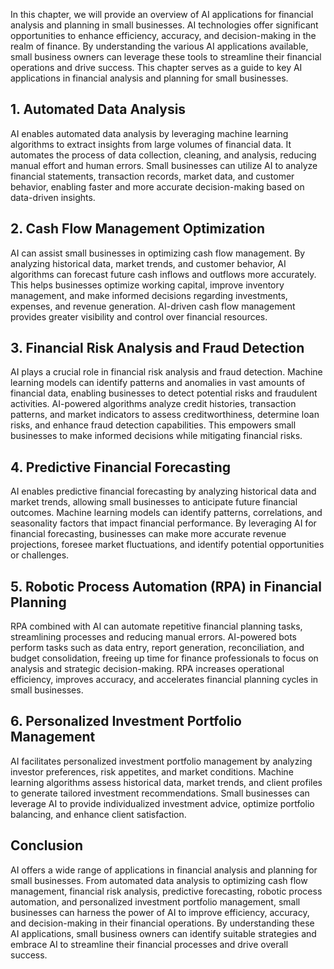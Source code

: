 
In this chapter, we will provide an overview of AI applications for financial analysis and planning in small businesses. AI technologies offer significant opportunities to enhance efficiency, accuracy, and decision-making in the realm of finance. By understanding the various AI applications available, small business owners can leverage these tools to streamline their financial operations and drive success. This chapter serves as a guide to key AI applications in financial analysis and planning for small businesses.

**1. Automated Data Analysis**
------------------------------

AI enables automated data analysis by leveraging machine learning algorithms to extract insights from large volumes of financial data. It automates the process of data collection, cleaning, and analysis, reducing manual effort and human errors. Small businesses can utilize AI to analyze financial statements, transaction records, market data, and customer behavior, enabling faster and more accurate decision-making based on data-driven insights.

**2. Cash Flow Management Optimization**
----------------------------------------

AI can assist small businesses in optimizing cash flow management. By analyzing historical data, market trends, and customer behavior, AI algorithms can forecast future cash inflows and outflows more accurately. This helps businesses optimize working capital, improve inventory management, and make informed decisions regarding investments, expenses, and revenue generation. AI-driven cash flow management provides greater visibility and control over financial resources.

**3. Financial Risk Analysis and Fraud Detection**
--------------------------------------------------

AI plays a crucial role in financial risk analysis and fraud detection. Machine learning models can identify patterns and anomalies in vast amounts of financial data, enabling businesses to detect potential risks and fraudulent activities. AI-powered algorithms analyze credit histories, transaction patterns, and market indicators to assess creditworthiness, determine loan risks, and enhance fraud detection capabilities. This empowers small businesses to make informed decisions while mitigating financial risks.

**4. Predictive Financial Forecasting**
---------------------------------------

AI enables predictive financial forecasting by analyzing historical data and market trends, allowing small businesses to anticipate future financial outcomes. Machine learning models can identify patterns, correlations, and seasonality factors that impact financial performance. By leveraging AI for financial forecasting, businesses can make more accurate revenue projections, foresee market fluctuations, and identify potential opportunities or challenges.

**5. Robotic Process Automation (RPA) in Financial Planning**
-------------------------------------------------------------

RPA combined with AI can automate repetitive financial planning tasks, streamlining processes and reducing manual errors. AI-powered bots perform tasks such as data entry, report generation, reconciliation, and budget consolidation, freeing up time for finance professionals to focus on analysis and strategic decision-making. RPA increases operational efficiency, improves accuracy, and accelerates financial planning cycles in small businesses.

**6. Personalized Investment Portfolio Management**
---------------------------------------------------

AI facilitates personalized investment portfolio management by analyzing investor preferences, risk appetites, and market conditions. Machine learning algorithms assess historical data, market trends, and client profiles to generate tailored investment recommendations. Small businesses can leverage AI to provide individualized investment advice, optimize portfolio balancing, and enhance client satisfaction.

**Conclusion**
--------------

AI offers a wide range of applications in financial analysis and planning for small businesses. From automated data analysis to optimizing cash flow management, financial risk analysis, predictive forecasting, robotic process automation, and personalized investment portfolio management, small businesses can harness the power of AI to improve efficiency, accuracy, and decision-making in their financial operations. By understanding these AI applications, small business owners can identify suitable strategies and embrace AI to streamline their financial processes and drive overall success.
